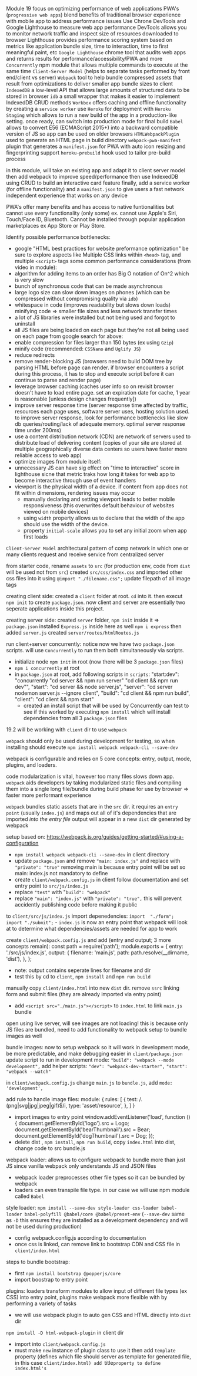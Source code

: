 Module 19
focus on optimizing performance of web applications 
PWA's (`progressive web apps`) blend benefits of traditional browser experience with mobile app to address performance issues
Use Chrone DevTools and Google Lighthouse to measure web app performance
DevTools allows you to monitor network traffic and inspect size of resources downloaded to browser
Lighthouse provides performance scoring system based on metrics like application bundle size, time to interaction, time to first meaningful paint, etc
`Google Lighthouse` chrome tool that audits web apps and returns results for performance/accessibility/PWA and more
`Concurrently` npm module that allows multiple commands to execute at the same time
`Client-Server Model` (helps to separate tasks performed by front end/client vs server)
`Webpack` tool to help bundle compressed assets that result from optimizations to deliver smaller app bundle sizes to client
`IndexedDB` a low-level API that allows large amounts of structured data to be stored in browser
    `idb` a small wrapper that makes it easier to implement IndexedDB CRUD methods
`Workbox` offers caching and offline functionality by creating a `service worker`
use `Heroku` for deployment with `Heroku Staging` which allows to run a new build of the app in a production-like setting. once ready, can switch into production mode for final build
`Babel` allows to convert E56 (ECMAScript 2015+) into a backward compatible version of JS so app can be used on older browsers
`HTMLWebpackPlugin` used to generate an HTML page in build directory
`webpack-pwa-manifest` plugin that generates a `manifest.json` for PWA with auto icon resizing and fingerprinting support
`heroku-prebuild` hook used to tailor pre-build process

in this module, will take an existing app and adapt it to client server model
then add webpack to improve speed/performance
then use IndexedDB using CRUD to build an interactive card feature
finally, add a service worker (for offline functionality) and a `manifest.json` to give users a fast network independent experience that works on any device

PWA's offer many benefits and has access to native funtionalities but cannot use every functionality (only some) ex. cannot use Apple's Siri, Touch/Face ID, Bluetooth. Cannot be installed through popular application marketplaces ex App Store or Play Store. 

Identify possible performance bottlenecks:
- google "HTML best practices for website preformance optimization"
    be sure to explore aspects like Multiple CSS links within `<head>` tag, and multiple `<script>` tags
some common performance considerations (from video in module):
- algorithm for adding items to an order has Big O notation of On^2 which is very slow
- bunch of synchronous code that can be made asynchronous
- large logo size can slow down images on phones (which can be compressed without compromising quality via `idb`)
- whitespace in code (improves readability but slows down loads) minifying code => smaller file sizes and less network transfer times
- a lot of JS libraries were installed but not being used and forgot to uninstall
- all JS files are being loaded on each page but they're not all being used on each page
from google search for above:
- enable compression for files larger than 150 bytes (ex using `Gzip`)
- minify code (recommended: `CSSNano` and `Uglify JS`)
- reduce redirects
- remove render-blocking JS (browsers need to build DOM tree by parsing HTML before page can render. if browser encounters a script during this process, it has to stop and execute script before it can continue to parse and render page)
- leverage browser caching (caches user info so on revisit browser doesn't have to load entire page. set an expiration date for cache, 1 year is reasonable [unless design changes frequently])
- improve server response time (server response time affected by traffic, resources each page uses, software server uses, hosting solution used. to improve server response, look for performance bottlenecks like slow db queries/routing/lack of adequate memory. optimal server response time under 200ms)
- use a content distribution network (CDN) are network of servers used to distribute load of delivering content (copies of your site are stored at multiple geographically diverse data centers so users have faster more reliable access to web app)
- optimize images
from module itself:
- unnecessary JS can have sig effect on "time to interactive" score in lighthouse sicne that metric traks how long it takes for web app to become interactive through use of event handlers
- viewport is the physical width of a device. if content from app does not fit within dimensions, rendering issues may occur
    - manually declaring and setting viewport leads to better mobile responsiveness (this overwrites default behaviour of websites viewed on mobile devices)
    - using `width` property allows us to declare that the width of the app should use the width of the device. 
    - property `initial-scale` allows you to set any initial zoom when app first loads

`Client-Server Model` architectural pattern of comp network in which one or many clients request and receive service from centralized server

from starter code, rename `assets` to `src` (for production env, code from `dist` will be used not from `src`)
created `src/css/index.css` and imported other css files into it using ` @import "./filename.css"; `
    update filepath of all image tags

creating client side:
created a `client` folder at root. `cd` into it. then execut `npm init` to create `package.json`. now client and server are essentially two seperate applications inside this project.

creating server side:
created `server` folder, `npm init` inside it => `package.json`
installed `Express.js` inside here as well `npm i express`
then added `server.js`
    created `server/routes/htmlRoutes.js`

run client+server concurrently:
notice now we have two `package.json` scripts. will use `Concurrently` to run them both simultaneously via scripts.
- initialize node `npm init` in root (now there will be 3 `package.json` files)
- `npm i concurrently` at root
- in `package.json` at root, add following scripts in `scripts`:
            "start:dev": "concurrently \"cd server && npm run server\" \"cd client && npm run dev\"",
            "start": "cd server && node server.js",
            "server": "cd server nodemon server.js --ignore client",
            "build": "cd client && npm run build",
            "client": "cd client && npm start"
    - created an install script that will be used by Concurrently
    can test to see if this worked by executing `npm install` which will install dependencies from all 3 `package.json` files

19.2
will be working with `client` dir to use `webpack`

`webpack` should only be used during development for testing, so when installing should execute `npm install webpack webpack-cli --save-dev` 

webpack is configurable and relies on 5 core concepts: entry, output, mode, plugins, and loaders.

code modularization is vital, however too many files slows down app. `webpack` aids developers by taking modularized static files and compiling them into a single long file/bundle during build phase for use by browser => faster more performant experience

`webpack` bundles static assets that are in the `src` dir. it requires an `entry point` (usually `index.js`) and maps out all of it's dependencies that are imported *into the entry file*
    output will appear in a new `dist` dir generated by webpack 

setup based on: https://webpack.js.org/guides/getting-started/#using-a-configuration

- `npm install webpack webpack-cli --save-dev` in client directory
- update `package.json` and remove `"main: index.js"` and replace with `"private": "true"`
    removing main is because entry point will be set so main: index.js not mandatory to define
- create `client/webpack.config.js` in client
    follow documentation and set entry point to `src/js/index.js`
- replace `"test"` with "`build": "webpack"`
- replace `"main": "index.js"` with `"private": "true",` this will prevent accidently publishing code before making it public

to `client/src/js/index.js` import depenedencies:
    `import  "./form";
    import "./submit";`
        - `index.js` is now an entry point that webpack will look at to determine what dependencies/assets are needed for app to work

create `client/webpack.config.js` and add (entry and output; 3 more concepts remain):
    const path = require('path');
    module.exports = {
        entry: './src/js/index.js',
        output: {
            filename: 'main.js',
            path: path.resolve(__dirname, 'dist'),
        },
    };
- note: output contains seperate lines for filename and dir
- test this by cd to `client`, `npm install` and `npm run build`

manually copy `client/index.html` into new `dist` dir. remove `ssrc` linking form and submit files (they are already imported via entry point)
- add `<script src="./main.js"></script>` to `index.html` to link `main.js` bundle

open using live server, will see images are not loading! this is because only JS files are bundled, need to add functionality to webpack setup to bundle images as well

bundle images:
now to setup webpack so it will work in development mode, be more predictable, and make debugging easier
    in `client/package.json` update script to run in development mode: `"build": "webpack --mode development",`
add helper scripts:
    `"dev": "webpack-dev-starter",`
    `"start": "webpack --watch"`

in `client/webpack.config.js` change `main.js` to `bundle.js`, add `mode: 'development',`

add rule to handle image files:
        module: {
            rules: [
                {
                test: /\.(png|svg|jpg|jpeg|gif)$/i,
                type: 'asset/resource',
                },
            ]
        }
- import images to entry point
        window.addEventListener('load', function () {
            document.getElementById('logo').src = Logo;
            document.getElementById('bearThumbnail').src = Bear;
            document.getElementById('dogThumbnail').src = Dog;
        });
- delete dist , `npm install`, `npm run build`, copy `index.html` into dist, change code to src bundle.js

webpack loader:
allows us to configure webpack to bundle more than just JS since vanilla webpack only understands JS and JSON files
- webpack loader preprocesses other file types so it can be bundled by webpack
- loaders can even transpile file type. in our case we will use npm module called `Babel`

style loader:
`npm install --save-dev style-loader css-loader babel-loader babel-polyfill @babel/core @babel/preset-env` (`--save-dev` same as `-D` this ensures they are installed as a development dependency and will not be used during production)
- config webpack.config.js according to documentation
- once css is linked, can remove link to bootstrap CDN and CSS file in `client/index.html`

steps to bundle bootstrap:
- first `npm install bootstrap @popperjs/core`
- import boostrap to entry point

plugins:
loaders transform modules to allow input of different file types (ex CSS) into entry point, plugins make webpack more flexible with by performing a variety of tasks
- we will use webpack plugin to auto gen CSS and HTML directly into `dist` dir

`npm install -D html-webpack-plugin` in client dir
- import into `client/webpack.config.js`
- must make `new` instance of plugin class to use it
    then add `template` property (defines which file should server as template for generated file, in this case `client/index.html)
    add `title` property to define index.html's `<title>` el

at this point, no more need to add `<script src="./bundle.js"></script>` to the end of index.html since script is being auto gen'd

can test build locally using `heroku local web` then deploy app to staging env. steps to do so:
- in root `package.json` add key pair for node and it's version
    can do `node -v` or `node -version` to get this info
- add prebuild hook script telling Heroku to install dev dependencies (by default heroku will get rid of all dev dependencies)
    `"heroku-prebuild": "npm install --dev"`
- update `server/server.js` to run app from `dist` dir (middleware)
- `server/routes/htmlRoutes.js` make similar change to target `index.html` from `dist` dir
- from root dir: `heroku login` -> `npm install` -> `heroku local web` -> open `localhost:5000` check if app still functions correctly
- merge to `develop` then `main`
- `heroku create --remote staging` in main
- update staging app settings to development mode since we only want to work in development (only need to do this once)
    `heroku config:set NODE_ENV=development --remote staging`
- push to heroku to create heroku staging build
        git add -A
        git commit -m "exText"
        git push staging main

19.3
differences between IndexedDB and localStorage/sessionStorage: allows persisting data and to query data since it's stored using indexes, therefore access to db in browser
    since it is browser based, also allows user offline interaction or through limited internet connectivity

we are able to use IndexedDB with native JS but will use `idb` package for assitence in allowing us to develop modular and maintainable code whenever we want to create/access IndexedDB DB